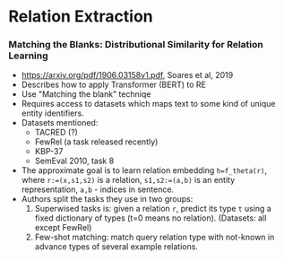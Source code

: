 Relation Extraction
===================

### Matching the Blanks: Distributional Similarity for Relation Learning

* <https://arxiv.org/pdf/1906.03158v1.pdf>, Soares et al, 2019
* Describes how to apply Transformer (BERT) to RE
* Use "Matching the blank" techniqe
* Requires access to datasets which maps text to some kind of unique entity
  identifiers.
* Datasets mentioned:
  - TACRED (?)
  - FewRel (a task released recently)
  - KBP-37
  - SemEval 2010, task 8
* The approximate goal is to learn relation embedding `h=f_theta(r)`, where
  `r:=(x,s1,s2)` is a relation, `s1,s2:=(a,b)` is an entity representation,
  `a,b` - indices in sentence.
* Authors split the tasks they use in two groups:
  1. Superwised tasks is: given a relation `r`, predict its type `t` using a
     fixed dictionary of types (t=0 means no relation). (Datasets: all except
     FewRel)
  2. Few-shot matching: match query relation type with not-known in advance
     types of several example relations.

